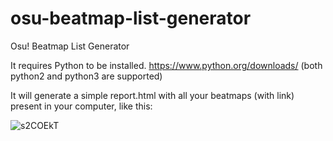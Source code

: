 # osu-beatmap-list-generator
Osu! Beatmap List Generator

It requires Python to be installed. https://www.python.org/downloads/ (both python2 and python3 are supported)

It will generate a simple report.html with all your beatmaps (with link) present in your computer, like this:

![s2COEkT](https://i.imgur.com/s2COEkT.png)
